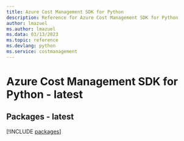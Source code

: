 ```yaml
---
title: Azure Cost Management SDK for Python
description: Reference for Azure Cost Management SDK for Python
author: lmazuel
ms.author: lmazuel
ms.data: 03/13/2023
ms.topic: reference
ms.devlang: python
ms.service: costmanagement
---
```

# Azure Cost Management SDK for Python - latest
## Packages - latest
[!INCLUDE [packages](cost-management-index.md)]